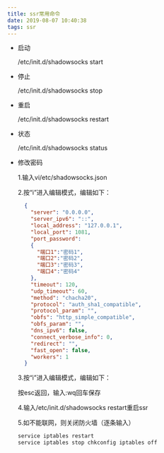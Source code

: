 ```yaml
---
title: ssr常用命令
date: 2019-08-07 10:40:38
tags: ssr
---
```


- 启动
  
  /etc/init.d/shadowsocks start

- 停止
  
  /etc/init.d/shadowsocks stop

- 重启
  
  /etc/init.d/shadowsocks restart

- 状态
  
  /etc/init.d/shadowsocks status

- 修改密码
  
  1.输入vi/etc/shadowsocks.json

  2.按“i”进入编辑模式，编辑如下：

  ```json
    { 
      "server": "0.0.0.0",
      "server_ipv6": "::",      
      "local_address": "127.0.0.1", 
      "local_port": 1081, 
      "port_password":
      { 
        "端口1":"密码1", 
        "端口2":"密码2", 
        "端口3":"密码3", 
        "端口4":"密码4" 
      }, 
      "timeout": 120, 
      "udp_timeout": 60, 
      "method": "chacha20", 
      "protocol": "auth_sha1_compatible", 
      "protocol_param": "", 
      "obfs": "http_simple_compatible", 
      "obfs_param": "", 
      "dns_ipv6": false, 
      "connect_verbose_info": 0, 
      "redirect": "", 
      "fast_open": false, 
      "workers": 1 
    }
  ```

  3.按“i”进入编辑模式，编辑如下：
  
  按esc返回，输入:wq回车保存

  4.输入/etc/init.d/shadowsocks restart重启ssr

  5.如不能联网，则关闭防火墙（逐条输入）
  ```bash
  service iptables restart
  service iptables stop chkconfig iptables off
  ```

